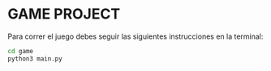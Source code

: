 # GAME PROJECT 

Para correr el juego debes seguir las siguientes instrucciones en la terminal:

```sh
cd game
python3 main.py 
```